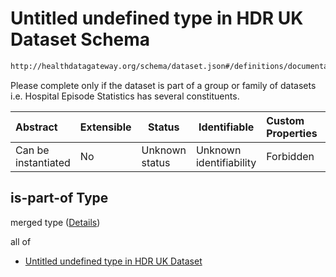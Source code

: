 # Untitled undefined type in HDR UK Dataset Schema

```txt
http://healthdatagateway.org/schema/dataset.json#/definitions/documentation/properties/is-part-of
```

Please complete only if the dataset is part of a group or family of datasets i.e. Hospital Episode Statistics has several constituents.


| Abstract            | Extensible | Status         | Identifiable            | Custom Properties | Additional Properties | Access Restrictions | Defined In                                                                 |
| :------------------ | ---------- | -------------- | ----------------------- | :---------------- | --------------------- | ------------------- | -------------------------------------------------------------------------- |
| Can be instantiated | No         | Unknown status | Unknown identifiability | Forbidden         | Allowed               | none                | [dataset.schema.json\*](../out/dataset.schema.json "open original schema") |

## is-part-of Type

merged type ([Details](dataset-definitions-documentation-properties-is-part-of.md))

all of

-   [Untitled undefined type in HDR UK Dataset](dataset-definitions-documentation-properties-is-part-of-allof-0.md "check type definition")
